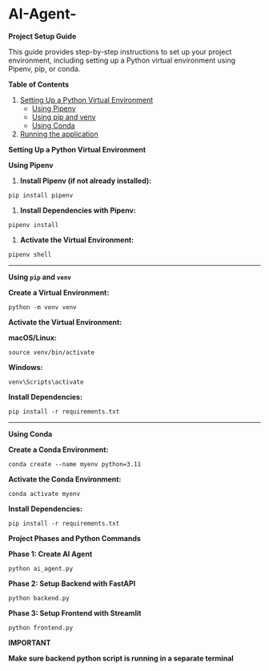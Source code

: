 # AI-Agent-
**Project Setup Guide**

This guide provides step-by-step instructions to set up your project environment, including setting up a Python virtual environment using Pipenv, pip, or conda.

**Table of Contents**

1. [Setting Up a Python Virtual Environment](https://github.com/AIwithhassan/ai-agent-chatbot-with-fastapi/blob/main/Readme.md#setting-up-a-python-virtual-environment)
    - [Using Pipenv](https://github.com/AIwithhassan/ai-agent-chatbot-with-fastapi/blob/main/Readme.md#using-pipenv)
    - [Using pip and venv](https://github.com/AIwithhassan/ai-agent-chatbot-with-fastapi/blob/main/Readme.md#using-pip-and-venv)
    - [Using Conda](https://github.com/AIwithhassan/ai-agent-chatbot-with-fastapi/blob/main/Readme.md#using-conda)
2. [Running the application](https://github.com/AIwithhassan/ai-agent-chatbot-with-fastapi/blob/main/Readme.md#project-phases-and-python-commands)

**Setting Up a Python Virtual Environment**

**Using Pipenv**

1. **Install Pipenv (if not already installed):**

```
pip install pipenv

```

1. **Install Dependencies with Pipenv:**

```
pipenv install

```

1. **Activate the Virtual Environment:**

```
pipenv shell

```

---

**Using `pip` and `venv`**

**Create a Virtual Environment:**

```
python -m venv venv

```

**Activate the Virtual Environment:**

**macOS/Linux:**

```
source venv/bin/activate

```

**Windows:**

```
venv\Scripts\activate

```

**Install Dependencies:**

```
pip install -r requirements.txt

```

---

**Using Conda**

**Create a Conda Environment:**

```
conda create --name myenv python=3.11

```

**Activate the Conda Environment:**

```
conda activate myenv

```

**Install Dependencies:**

```
pip install -r requirements.txt

```

**Project Phases and Python Commands**

**Phase 1: Create AI Agent**

```
python ai_agent.py

```

**Phase 2: Setup Backend with FastAPI**

```
python backend.py

```

**Phase 3: Setup Frontend with Streamlit**

```
python frontend.py

```

**IMPORTANT**

**Make sure backend python script is running in a separate terminal**
